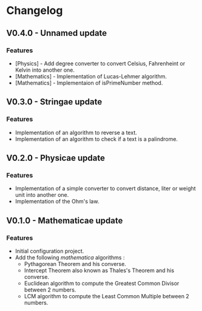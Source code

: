 # Changelog

## V0.4.0 - Unnamed update

### Features

- [Physics] - Add degree converter to convert Celsius, Fahrenheint or Kelvin into another one.
- [Mathematics] - Implementation of Lucas-Lehmer algorithm.
- [Mathematics] - Implementaion of isPrimeNumber method.

## V0.3.0 - Stringae update

### Features

- Implementation of an algorithm to reverse a text.
- Implementation of an algorithm to check if a text is a palindrome.

## V0.2.0 - Physicae update

### Features 

- Implementation of a simple converter to convert distance, liter or weight unit into another one.
- Implementation of the Ohm's law.

## V0.1.0 - Mathematicae update

### Features

- Initial configuration project.
- Add the following *mathematica* algorithms :
  - Pythagorean Theorem and his converse.
  - Intercept Theorem  also known as Thales's Theorem and his converse.
  - Euclidean algorithm to compute the Greatest Common Divisor between 2 numbers.
  - LCM algorithm to compute the Least Common Multiple between 2 numbers.
